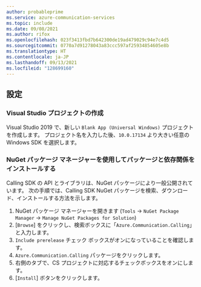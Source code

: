 ```yaml
---
author: probableprime
ms.service: azure-communication-services
ms.topic: include
ms.date: 09/08/2021
ms.author: rifox
ms.openlocfilehash: 023f3413fbd7b642300de19ad479029c94e7c4d5
ms.sourcegitcommit: 0770a7d91278043a83ccc597af25934854605e8b
ms.translationtype: HT
ms.contentlocale: ja-JP
ms.lasthandoff: 09/13/2021
ms.locfileid: "128699160"
---
```

## <a name="setting-up"></a>設定

### <a name="creating-the-visual-studio-project"></a>Visual Studio プロジェクトの作成

Visual Studio 2019 で、新しい `Blank App (Universal Windows)` プロジェクトを作成します。 プロジェクト名を入力した後、`10.0.17134` より大きい任意の Windows SDK を選択します。 

### <a name="install-the-package-and-dependencies-with-nuget-package-manager"></a>NuGet パッケージ マネージャーを使用してパッケージと依存関係をインストールする

Calling SDK の API とライブラリは、NuGet パッケージにより一般公開されています。
次の手順では、Calling SDK NuGet パッケージを検索、ダウンロード、インストールする方法を示します。

1. NuGet パッケージ マネージャーを開きます (`Tools` -> `NuGet Package Manager` -> `Manage NuGet Packages for Solution`)
2. [`Browse`] をクリックし、検索ボックスに「`Azure.Communication.Calling`」と入力します。
3. `Include prerelease` チェック ボックスがオンになっていることを確認します。
4. `Azure.Communication.Calling` パッケージをクリックします。
5. 右側のタブで、CS プロジェクトに対応するチェックボックスをオンにします。
6. [`Install`] ボタンをクリックします。